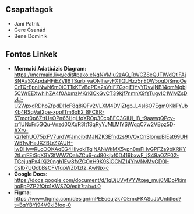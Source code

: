 ## Csapattagok
- Jani Patrik
- Gere Csanád
- Bene Dominik
## Fontos Linkek
- **Mermaid Adatbázis Diagram:** https://mermaid.live/edit#pako:eNqNVMlu2zAQ_RWCZ8eQJTlWdQtiFAjSNAaSXApdaHFiEZVIl6TSurb_vaONlhwvFXTQLHzz5nE0W5oqDjSmoOeCrTQrEpnINwN6m0iCT1kKTvBdPDa2sVrIFZGsgIEjYyYDvvjNB14omMgbj5CWrEEXwhihZA4f0AbmzMKrKICkGvCT39kjf7nmnX9fsTugvIC1WMZsDyU-U2WpxdRDhoZfpdDI1cF8q8iQFv2VLXM4DViZtgp_L4sl6O7Egm0KkPYJbKb4RSqVat2pe-xppfTm6oE2_8FC8R-5Tmot0p6ZttUeOPn66HgLfqXROp30cpBEC3GiUI_I8_t9aawqQPcy-zr1UNxFr5GQu-Vnzd0QXqR3lt1SqRyYJMLMlYSjWqqC7w2VBpz5D-AXrv-kzrIehUO75jxFV7urdWfJmcibtMJNZK3Efndzs9tVQxCnSlompBlEat69UHW51yJHaJXZBLrZ7AUH-lwDHvwRLoOOKAqEG4HjvqklTqjNANWkMX5ypn8mFHvGPFZa9bKRKY2tLmFEtSpXGY3fWW7QahZCu6-cd80kjbf0D419bxwF_jS49aOZF02-TGcjuqFx4IXj20ngh1Ew8fxZGOxH9K9SiOCNZ14YhVNvMvGD0I-CsIb7UQcbBsCFVfqpWZb1ztz_AwNjx-c
- **Google Docs:** https://docs.google.com/document/d/1qDjUVyfVYWxee_muj0MDoPkimhoEpPZP2fQtc1KWSZQ/edit?tab=t.0 
- **Figma:** https://www.figma.com/design/mPEEoeujzk7OEmxFKASuJt/Untitled?t=BqYBYj94V9ki3foq-0 
